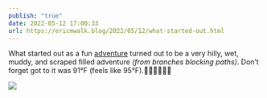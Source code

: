 ```yaml
---
publish: "true"
date: 2022-05-12 17:00:33
url: https://ericmwalk.blog/2022/05/12/what-started-out.html
---
```

What started out as a fun [adventure](http://www.strava.com/activities/7132877830) turned out to be a very hilly, wet, muddy, and scraped filled adventure *(from branches blocking paths)*.  Don’t forget got to it was 91°F (feels like 95°F).🥵🤦‍♂️🏃🏻‍♂️


![](https://ericmwalk.blog/uploads/2022/9a5f1cfbf1.jpg)